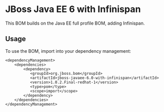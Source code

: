 JBoss Java EE 6 with Infinispan
===============================

This BOM builds on the Java EE full profile BOM, adding Infinispan. 
  
Usage
-----

To use the BOM, import into your dependency management:

    <dependencyManagement>
        <dependencies>
            <dependency>
               <groupId>org.jboss.bom</groupId>
               <artifactId>jboss-javaee-6.0-with-infinispan</artifactId>
               <version>1.0.2.Final-redhat-1</version>
               <type>pom</type>
               <scope>import</scope>
            </dependency>
        </dependencies>
    </dependencyManagement> 
	
